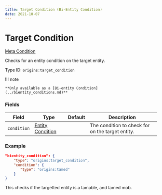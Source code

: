 ```yaml
---
title: Target Condition (Bi-Entity Condition)
date: 2021-10-07
---
```

# Target Condition

[Meta Condition](../meta_conditions.md)

Checks for an entity condition on the target entity.

Type ID: `origins:target_condition`

!!! note

	**Only available as a [Bi-entity Condition](../bientity_conditions.md)**

### Fields

Field  | Type | Default | Description
-------|------|---------|-------------
`condition` | [Entity Condition](../entity_conditions.md) | | The condition to check for on the target entity.

### Example

```json
"bientity_condition": {
    "type": "origins:target_condition",
    "condition": {
       "type": "origins:tamed"
    }
}
```

This checks if the targetted entity is a tamable, and tamed mob.
